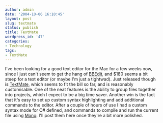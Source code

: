 ```yaml
---
author: admin
date: '2004-10-06 16:10:45'
layout: post
slug: textmate
status: publish
title: TextMate
wordpress_id: '47'
categories:
- Technology
tags:
- TextMate
---
```


I've been looking for a good text editor for the Mac for a few weeks
now, since I just can't seem to get the hang of
[BBEdit](http://www.barebones.com/products/bbedit/index.shtml), and $180
seems a bit steep for a text editor (or maybe I'm just a tightwad). Just
released though is [TextMate](http://www.macromates.com), which seems to
fit the bill so far, and is reasonably customisable. One of the neat
features is the ability to group files together into projects, which I
expect to be a big time saver. Another win is the fact that it's easy to
set up custom syntax highlighting and add additional commands to the
editor. After a couple of hours of use I had a custom syntax mode for
C\# defined, and commands to compile and run the current file using
[Mono](http://www.go-mono.org). I'll post them here once they're a bit
more polished.
